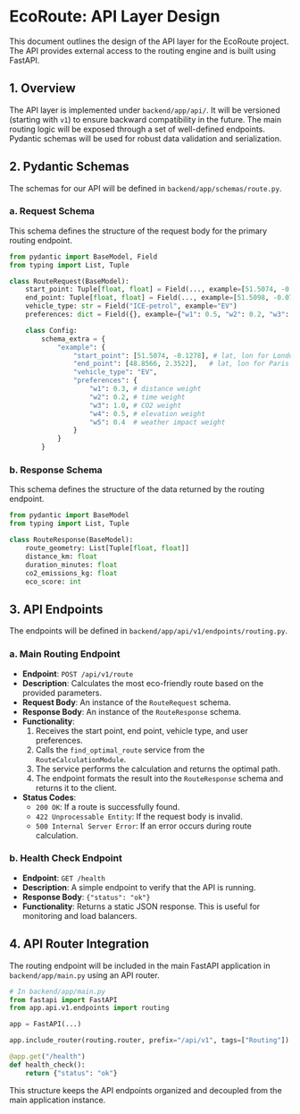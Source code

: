 # EcoRoute: API Layer Design

This document outlines the design of the API layer for the EcoRoute project. The API provides external access to the routing engine and is built using FastAPI.

## 1. Overview

The API layer is implemented under `backend/app/api/`. It will be versioned (starting with `v1`) to ensure backward compatibility in the future. The main routing logic will be exposed through a set of well-defined endpoints. Pydantic schemas will be used for robust data validation and serialization.

## 2. Pydantic Schemas

The schemas for our API will be defined in `backend/app/schemas/route.py`.

### a. Request Schema
This schema defines the structure of the request body for the primary routing endpoint.

```python
from pydantic import BaseModel, Field
from typing import List, Tuple

class RouteRequest(BaseModel):
    start_point: Tuple[float, float] = Field(..., example=[51.5074, -0.1278])
    end_point: Tuple[float, float] = Field(..., example=[51.5098, -0.0764])
    vehicle_type: str = Field("ICE-petrol", example="EV")
    preferences: dict = Field({}, example={"w1": 0.5, "w2": 0.2, "w3": 1.0})

    class Config:
        schema_extra = {
            "example": {
                "start_point": [51.5074, -0.1278], # lat, lon for London
                "end_point": [48.8566, 2.3522],   # lat, lon for Paris
                "vehicle_type": "EV",
                "preferences": {
                    "w1": 0.3, # distance weight
                    "w2": 0.2, # time weight
                    "w3": 1.0, # CO2 weight
                    "w4": 0.5, # elevation weight
                    "w5": 0.4  # weather impact weight
                }
            }
        }
```

### b. Response Schema
This schema defines the structure of the data returned by the routing endpoint.

```python
from pydantic import BaseModel
from typing import List, Tuple

class RouteResponse(BaseModel):
    route_geometry: List[Tuple[float, float]]
    distance_km: float
    duration_minutes: float
    co2_emissions_kg: float
    eco_score: int
```

## 3. API Endpoints

The endpoints will be defined in `backend/app/api/v1/endpoints/routing.py`.

### a. Main Routing Endpoint

-   **Endpoint**: `POST /api/v1/route`
-   **Description**: Calculates the most eco-friendly route based on the provided parameters.
-   **Request Body**: An instance of the `RouteRequest` schema.
-   **Response Body**: An instance of the `RouteResponse` schema.
-   **Functionality**:
    1.  Receives the start point, end point, vehicle type, and user preferences.
    2.  Calls the `find_optimal_route` service from the `RouteCalculationModule`.
    3.  The service performs the calculation and returns the optimal path.
    4.  The endpoint formats the result into the `RouteResponse` schema and returns it to the client.
-   **Status Codes**:
    -   `200 OK`: If a route is successfully found.
    -   `422 Unprocessable Entity`: If the request body is invalid.
    -   `500 Internal Server Error`: If an error occurs during route calculation.

### b. Health Check Endpoint

-   **Endpoint**: `GET /health`
-   **Description**: A simple endpoint to verify that the API is running.
-   **Response Body**: `{"status": "ok"}`
-   **Functionality**: Returns a static JSON response. This is useful for monitoring and load balancers.

## 4. API Router Integration

The routing endpoint will be included in the main FastAPI application in `backend/app/main.py` using an API router.

```python
# In backend/app/main.py
from fastapi import FastAPI
from app.api.v1.endpoints import routing

app = FastAPI(...)

app.include_router(routing.router, prefix="/api/v1", tags=["Routing"])

@app.get("/health")
def health_check():
    return {"status": "ok"}
```
This structure keeps the API endpoints organized and decoupled from the main application instance.